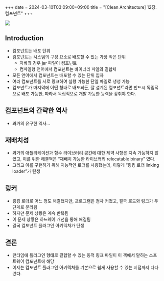+++ 
date = 2024-03-10T03:09:00+09:00
title = "[Clean Architecture] 12장. 컴포넌트"
+++

![](/images/books/clean-architecture/cover.jpg)

## Introduction

- 컴포넌트는 배포 단위
- 컴포넌트는 시스템의 구성 요소로 배포할 수 있는 가장 작은 단위
  - 자바의 경우 jar 파일이 컴포넌트
  - 컴파일형 언어에서 컴포넌트는 바이너리 파일의 결합체
- 모든 언어에서 컴포넌트는 배포할 수 있는 단위 입자
- 여러 컴포넌트를 서로 링크하여 실행 가능한 단일 파일로 생성 가능
- 컴포넌트가 마지막에 어떤 형태로 배포되든, 잘 설계된 컴포넌트라면 반드시 독립적으로 배포 가능한, 따라서 독립적으로 개발 가능한 능력을 갖춰야 한다.

## 컴포넌트의 간략한 역사

- 과거의 유구한 역사…

## 재배치성

- 과거의 애플리케이션과 함수 라이브러리 공간에 대한 제약 사항은 지속 가능하지 않았고, 이를 위한 해결책은 “재배치 가능한 라이브러리 relocatable binary” 였다.
- 그리고 이를 구현하기 위해 지능적인 로더를 사용했는데, 이렇게 “링킹 로더 linking loader”가 탄생

## 링커

- 링킹 로더로 어느 정도 해결했지만, 프로그램은 점차 커졌고, 결국 로드와 링크가 두 단계로 분리됨
- 하지만 문제 상황은 계속 반복됨
- 이 문제 상황은 하드웨어 개선을 통해 해결됨
- 결국 컴포넌트 플러그인 아키텍처가 탄생

## 결론

- 런타임에 플러그인 형태로 결합할 수 있는 동적 링크 파일이 이 책에서 말하는 소프트웨어 컴포넌트에 해당
- 이제는 컴포넌트 플러그인 아키텍처를 기본으로 쉽게 사용할 수 있는 지점까지 다다랐다.
